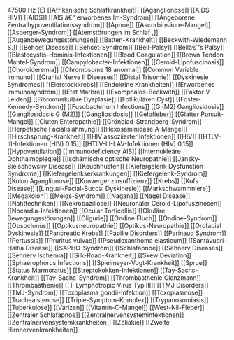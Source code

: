 47500 Hz (E)
[[Afrikanische Schlafkrankheit]]
[[Aganglionose]]
[[AIDS - HIV]]
[[AIDS]]
[[AIS â€“ erworbenes Im-Syndrom]]
[[Angeborene Zentralhypoventilationssyndrom]]
[[Apnoe]]
[[Ascorbinsäure-Mangel]]
[[Asperger-Syndrom]]
[[Atemstörungen im Schlaf ,]]
[[Augenbewegungsstörungen]]
[[Batten-Krankheit]]
[[Beckwith-Wiedemann S.]]
[[Behcet Disease]]
[[Behcet-Syndrom]]
[[Bell-Palsy]]
[[Bellâ€™s Palsy]]
[[Blastocystis-Hominis-Infektionen]]
[[Blood Coagulation]]
[[Brown Tendon Mantel-Syndrom]]
[[Campylobacter-Infektionen]]
[[Ceroid-Lipofuscinosis]]
[[Choroideremia]]
[[Chromosome 18 anormal]]
[[Common Variable Immuno]]
[[Cranial Nerve II Diseases]]
[[Distal Trisomie]]
[[Dyskinesie Syndromes]]
[[Eierstockkrebs]]
[[Endokrine Krankheiten]]
[[Erworbenes Immunosyndrom]]
[[Etat Marbre]]
[[Exomphalos-Beckwith]]
[[Faktor V Leiden]]
[[Fibromuskuläre Dysplasie]]
[[Follikulären Cyst]]
[[Foster-Kennedy-Syndrom]]
[[Fusobacterium Infections]]
[[G (M2) Gangliosidosis]]
[[Gangliosidosis G (M2)]]
[[Gangliosidosis]]
[[Gelbfieber]]
[[Glatter Pursuit-Mangel]]
[[Gluten Enteropathie]]
[[Grönblad-Strandberg-Syndrom]]
[[Herpetische Facialislähmung]]
[[Hexosaminidase A-Mangel]]
[[Hirschsprung-Krankheit]]
[[HIV assoziierter Infektionen]]
[[HIV]]
[[HTLV-III-Infektionen (HIV) 0.15]]
[[HTLV-III-LAV-Infektionen (HIV) 0.15]]
[[Hypoventilation]]
[[Immunodeficiency AIS]]
[[Internukleäre Ophthalmoplegie]]
[[Ischämische optische Neuropathie]]
[[Jansky-Bielschowsky Disease]]
[[Keuchhusten]]
[[Kiefergelenk Dysfunction Syndrome]]
[[Kiefergelenkserkrankungen]]
[[Kiefergelenk-Syndrom]]
[[Kolon Aganglionose]]
[[Konvergenzinsuffizienz]]
[[Krebs]]
[[Kufs Disease]]
[[Lingual-Facial-Buccal Dyskinesie]]
[[Markschwammniere]]
[[Megakolon]]
[[Meigs-Syndrom]]
[[Nagana]]
[[Nagel Disease]]
[[Nahttechniken]]
[[Nekrobazillose]]
[[Neuronaler Ceroid-Lipofuszinosen]]
[[Nocardia-Infektionen]]
[[Ocular Torticollis]]
[[Okuläre Bewegungsstörungen]]
[[Oligurie]]
[[Ondine Fluch]]
[[Ondine-Syndrom]]
[[Opsoclonus]]
[[Optikusneuropathie]]
[[Optikus-Neuropathie]]
[[Orofacial Dyskinesie]]
[[Pancreatic Krebs]]
[[Papille Disorders]]
[[Parinaud Syndrom]]
[[Pertussis]]
[[Pruritus vulvae]]
[[Pseudoxanthoma elasticum]]
[[Santavuori-Haltia Disease]]
[[SAPHO-Syndrom]]
[[Schlafapnoe]]
[[Sehnerv Diseases]]
[[Sehnerv Ischemia]]
[[Silk-Road-Krankheit]]
[[Skew Deviation]]
[[Sphaerophorus Infections]]
[[Spielmeyer-Vogt-Krankheit]]
[[Sprue]]
[[Status Marmoratus]]
[[Streptokokken-Infektionen]]
[[Tay-Sachs-Krankheit]]
[[Tay-Sachs-Syndrom]]
[[Thrombasthenie Glanzmann]]
[[Thrombasthenie]]
[[T-Lymphotropic Virus Typ III]]
[[TMJ Disorders]]
[[TMJ-Syndrom]]
[[Toxoplasma gondii-Infektion]]
[[Toxoplasmose]]
[[Trachealstenose]]
[[Triple-Symptom-Komplex]]
[[Trypanosomiasis]]
[[Tuberkulose]]
[[Varizen]]
[[Vitamin-C-Mangel]]
[[West-Nil-Fieber]]
[[Zentraler Schlafapnoe]]
[[Zentralnervensysteminfektionen]]
[[Zentralnervensystemkrankheiten]]
[[Zöliakie]]
[[Zweite Hirnnervenkrankheiten]]